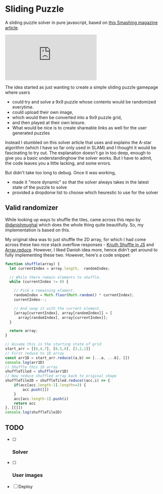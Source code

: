 # Sliding Puzzle
A sliding puzzle solver in pure javascript, based on [this Smashing magazine article][smashing].

![Screenshot of Sliding solver page](http://free.pagepeeker.com/v2/thumbs.php?size=x&url=https%3A%2F%2Fmtc-20.github.io%2FSliding-Puzzle)

The idea started as just wanting to create a simple sliding puzzle gamepage where users 
- could try and solve a 9x9 puzzle whose contents would be randomized everytime.
- could upload their own image, 
- which would then be converted into a 9x9 puzzle grid,
- and then played at their own leisure.
- What would be nice is to create shareable links as well for the user generated puzzles


Instead I stumbled on this solver article that uses and explains the A-star algorithm (which I have so far only used in SLAM) and I thought it would be fascinating to try out. The explanation doesn't go in too deep, enough to give you a basic understandinghow the solver works. But I have to admit, the code leaves you a little lacking, and some errors.

But didn't take too long to debug. Once it was working, 
- made it "more dynamic" so that the solver always takes in the latest state of the puzzle to solve
- provided a dropdonw list to choose which heurestic to use for the solver

## Valid randomizer

While looking up ways to shuffle the tiles, came across this repo by [@danishmughal][valid-random] which does the whole thing quite beautifully. So, my implementation is based on this.

My original idea was to just shuffle the 2D array, for which I had come across these two nice stack overflow responses - [Knuth Shuffle in JS][shuffle] and [Array.reduce][reduce]. However, I liked Danish idea more, hence didn't get around to fully implementing these two. However, here's a code snippet:
```js
function shuffle(array) {
  let currentIndex = array.length,  randomIndex;

  // While there remain elements to shuffle.
  while (currentIndex != 0) {

    // Pick a remaining element.
    randomIndex = Math.floor(Math.random() * currentIndex);
    currentIndex--;

    // And swap it with the current element.
    [array[currentIndex], array[randomIndex]] = [
      array[randomIndex], array[currentIndex]];
  }

  return array;
}

// Assume this is the starting state of grid
start_arr = [[6,4,7], [8,5,0], [3,2,1]]
// First reduce to 1D array
const arr1D = start_arr.reduce((a,b) => [...a, ...b], [])
console.log(arr1D)
// Shuffle this 1D array
shuffleTiled = shuffle(arr1D)
// Now reduce shuffled array back to original shape
shuffleTile2D = shuffleTiled.reduce((acc,i) => {
	if(acc[acc.length-1].length>=3) {
		acc.push([])
	}
	acc[acc.length-1].push(i)
	return acc
}, [[]])
console.log(shuffleTile2D)
```
## TODO
- [ ] ### Solver
- [ ] ### User images
- [ ] Deploy



[smashing]: https://www.smashingmagazine.com/2016/02/javascript-ai-html-sliding-tiles-puzzle/
[valid-random]: https://github.com/danishmughal/sliding-puzzle
[reduce]: https://stackoverflow.com/questions/52241641/shuffling-multidimensional-array-in-js
[shuffle]: https://stackoverflow.com/questions/2450954/how-to-randomize-shuffle-a-javascript-array